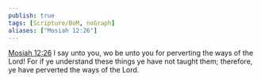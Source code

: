 ```yaml
---
publish: true
tags: [Scripture/BoM, noGraph]
aliases: ["Mosiah 12:26"]
---
```

[Mosiah 12:26](https://churchofjesuschrist.org/study/scriptures/bofm/mosiah/12?lang=eng&id=p26#p26) I say unto you, wo be unto you for perverting the ways of the Lord! For if ye understand these things ye have not taught them; therefore, ye have perverted the ways of the Lord.
